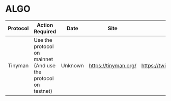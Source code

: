 # ALGO

| Protocol | Action Required                                              | Date    | Site                 | Twitter                        | Note        |
| -------- | ------------------------------------------------------------ | ------- | -------------------- | ------------------------------ | ----------- |
| Tinyman  | Use the protocol on mainnet (And use the protocol on testnet) | Unknown | https://tinyman.org/ | https://twitter.com/tinymanorg | Speculative |